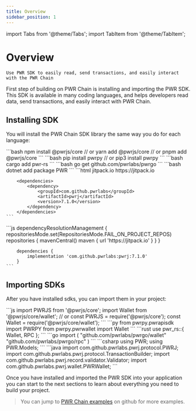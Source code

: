 ```yaml
---
title: Overview
sidebar_position: 1
---
```

import Tabs from '@theme/Tabs';
import TabItem from '@theme/TabItem';

# Overview

`Use PWR SDK to easily read, send transactions, and easily interact with the PWR Chain`

First step of building on PWR Chain is installing and importing the PWR SDK. This SDK is available in many coding languages, and helps developers read data, send transactions, and easily interact with PWR Chain.

## Installing SDK

You will install the PWR Chain SDK library the same way you do for each language:

<Tabs>
<TabItem value="javascript" label="JavaScript">
    ```bash
    npm install @pwrjs/core
    // or
    yarn add @pwrjs/core
    // or
    pnpm add @pwrjs/core
    ```
</TabItem>
<TabItem value="python" label="Python">
    ```bash
    pip install pwrpy
    // or
    pip3 install pwrpy
    ```
</TabItem>
<TabItem value="rust" label="Rust">
    ```bash
    cargo add pwr-rs
    ```
</TabItem>
<TabItem value="go" label="Go">
    ```bash
    go get github.com/pwrlabs/pwrgo
    ```
</TabItem>
<TabItem value="csharp" label="C#">
    ```bash
    dotnet add package PWR
    ```
</TabItem>
<TabItem value="java-maven" label="Java Maven">
    ```html
        <repositories>
            <repository>
                <id>jitpack.io</id>
                <url>https://jitpack.io</url>
            </repository>
        </repositories>
        
        <dependencies>
            <dependency>
                <groupId>com.github.pwrlabs</groupId>
                <artifactId>pwrj</artifactId>
                <version>7.1.0</version>
            </dependency>
        </dependencies>
    ```
</TabItem>
<TabItem value="java-gradle" label="Java Gradle">
    ```js
        dependencyResolutionManagement {
            repositoriesMode.set(RepositoriesMode.FAIL_ON_PROJECT_REPOS)
            repositories {
                mavenCentral()
                maven { url 'https://jitpack.io' }
            }
        }
        
        dependencies {
            implementation 'com.github.pwrlabs:pwrj:7.1.0'
        }
    ```
</TabItem>
</Tabs>

## Importing SDKs

After you have installed sdks, you can import them in your project:

<Tabs>
<TabItem value="javascript" label="JavaScript">
    ```js
    import PWRJS from '@pwrjs/core';
    import Wallet from '@pwrjs/core/wallet';
    // or
    const PWRJS = require('@pwrjs/core');
    const Wallet = require('@pwrjs/core/wallet');
    ```
</TabItem>
<TabItem value="python" label="Python">
    ```py
    from pwrpy.pwrapisdk import PWRPY
    from pwrpy.pwrwallet import Wallet
    ```
</TabItem>
<TabItem value="rust" label="Rust">
    ```rust
    use pwr_rs::{ Wallet, RPC };
    ```
</TabItem>
<TabItem value="go" label="Go">
    ```go
    import (
        "github.com/pwrlabs/pwrgo/wallet"
        "github.com/pwrlabs/pwrgo/rpc"
    )
    ```
</TabItem>
<TabItem value="csharp" label="C#">
    ```csharp
    using PWR;
    using PWR.Models;
    ```
</TabItem>
<TabItem value="java" label="Java">
    ```java
    import com.github.pwrlabs.pwrj.protocol.PWRJ;
    import com.github.pwrlabs.pwrj.protocol.TransactionBuilder;
    import com.github.pwrlabs.pwrj.record.validator.Validator;
    import com.github.pwrlabs.pwrj.wallet.PWRWallet;
    ```
</TabItem>
</Tabs>

Once you have installed and imported the PWR SDK into your application you can start to the next sections to learn about everything you need to build your project.

> You can jump to [PWR Chain examples](https://github.com/keep-pwr-strong/examples) on github for more examples.
